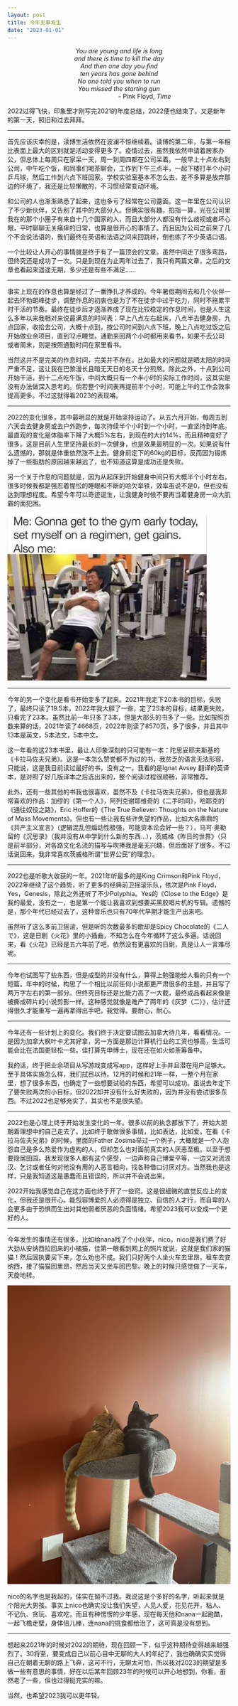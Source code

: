```yaml
---
layout: post
title: 今年无事发生
date: "2023-01-01"
---
```



<p style="text-align: center;"><i>You are young and life is long <br>and there is time to kill the day <br>
And then one day you find <br>
ten years has gone behind <br>
No one told you when to run <br>
You missed the starting gun <br>
</i>
       &emsp;&emsp;&emsp;&emsp;&emsp;&emsp;&emsp;&emsp; - Pink Floyd, <i>Time</i>
</p>


2022过得飞快，印象里才刚写完2021的年度总结，2022便也结束了。又是新年的第一天，照旧和过去拜拜。

---

首先应该庆幸的是，读博生活依然在波澜不惊继续着。读博的第二年，与第一年相比表面上最大的区别就是活动变得更多了。疫情过去，虽然我依然申请着居家办公，但总体上每周只在家呆一天，周一到周四都在公司呆着。一般早上十点左右到公司，中午吃个饭，和同事们喝茶聊会，工作到下午三点半，一起下楼打半个小时乒乓球，然后工作到六点下班回家。学校实验室基本不怎么去，差不多算是放弃那边的环境了，我还是比较懒散的，不习惯经常变动环境。

和公司的人也渐渐熟悉了起来，这也多亏了经常在公司露面。这一年里在公司认识了不少新伙伴，又告别了其中的大部分人。但确实很有趣，掐指一算，光在公司里我在的那个小圈子有来自十几个国家的人，而且大部分人都没有什么歧视或者坏心眼，平时聊聊无关痛痒的日常，也算是很开心的事情了。而且因为公司之前来了几个不会说法语的，我们最终在英语和法语之间来回跳转，倒也练了不少英语口语。

一个比较让人开心的事情就是终于有了一篇顶会的文章。虽然中间走了很多弯路，但终究还是成功了一次。只是到现在为止两年过去了，我只有两篇文章，之后的文章也看起来遥遥无期，多少还是有些不满足……

---

事实上现在的作息也算是经过了一番挣扎才养成的。今年暑假期间去和几个伙伴一起去环勃朗峰徒步，调整作息的初衷也是为了不在徒步中过于吃力，同时不拖累平时干活的节奏。最终在徒步后才逐渐养成了现在比较稳定的作息时间，也是人生这么多年以来我相对来说最满意的时间表：早上八点左右起床，八点半去健身房，九点回家，收拾去公司，大概十点到，按公司时间到六点下班，晚上八点吃过饭之后开始做业余项目，直到12点睡觉。通勤来回两个小时都用来看书，如果不去公司或者周末，则是按照通勤时间在家里看书。

当然这并不是完美的作息时间，完美并不存在。比如最大的问题就是晒太阳的时间严重不足，这让我在巴黎漫长且暗无天日的冬天十分煎熬。除此之外，十点到公司开始干活，到十二点吃午饭，中间大概只有一个半小时的实际工作时间，这其实是没有办法做深入思考的。倘若整个时间表再提前半个小时，可能上午的工作会效率提高更多。不过这就得看2023的表现咯。

---

2022的变化很多，其中最明显的就是开始坚持运动了。从五六月开始，每周五到六天会去健身房或去户外跑步，每次持续半个小时到一个小时，一直坚持到年底。最直观的变化是体脂率下降了大概5%左右，到现在的大约14%，而且精神变好了很多。这是目前人生里坚持最长的一次健身，也是效果最明显的一次。如果说有什么遗憾的，那就是体重依然涨不上去。健身前定下的60kg的目标，反而因为锻炼掉了一些脂肪的原因越来越远了，也不知道这算是成功还是失败。

另一个关于作息的问题就是，因为从起床到开始健身中间只有大概半个小时左右，很多时候我都是强忍着惺忪的睡眼和不断的哈欠举铁，效率虽说不是0，但也没有达到理想程度。希望今年可以奇迹诞生，让我健身时候不要再当着健身房一众大肌霸的面犯困。

![Sleepy at gym](img/sleepy_gym.png)


---

今年的另一个变化是看书开始变多了起来。2021年我定下20本书的目标，失败了，最终只读了19.5本。2022年我大胆了一些，定了25本的目标，结果更失败，只看完了23本。虽然比前一年只多了3本，但是大部头的书多了一些。比如按照页数来算的话，2021年读了4668页，2022年则读了8570页，多了很多，并且其中13本是英文，5本法文，5本中文。

这一年看的这23本书里，最让人印象深刻的只可能有一本：陀思妥耶夫斯基的《卡拉马佐夫兄弟》。这是一本怎么赞誉都不为过的书，我贫乏的语言无法形容，只能说，这是我目前读过最好的书，没有之一。我看的是Ignat Avsey 翻译的英译本，是对照了好几版译本之后选出来的，整个阅读过程很顺畅，非常推荐。

此外，还有一些其他的书我也很喜欢，虽然不及《卡拉马佐夫兄弟》，但也是我非常喜欢的作品：加缪的《第一个人》，阿列克谢耶维奇的《二手时间》，哈耶克的《通往奴役之路》，Eric Hoffer的《The True Believer: Thoughts on the Nature of Mass Movements》。但也有一些让我有些许失望的作品，比如大名鼎鼎的《共产主义宣言》（逻辑混乱但煽动性极强，可能资本论会好一些？），马可·奥勒留的《沉思录》（我并没有从中学到什么新的东西…），茨威格《昨日的世界》（只是前半部分，对各路文化名流的描写与吹捧我是毫无兴趣，但后面好了很多。不过话说回来，我非常喜欢茨威格所谓“世界公民”的理念）。

---

2022也是听歌大收获的一年。2021年听最多的是King Crimson和Pink Floyd，2022年继续了这个趋势，听了更多的经典前卫摇滚乐队，依次是Pink Floyd，Yes，Genesis，除此之外还听了不少Polyphia。Yes的《Close to the Edge》是我的最爱，没有之一，也是第一个能让我喜欢到想要买黑胶唱片机的专辑。遗憾的是，那个年代已经过去了，这种音乐也只有70年代早期才能生产出来吧。

虽然听了这么多前卫摇滚，但是听的次数最多的歌却是Spicy Chocolate的《二人で》，这是日剧《火花》里的小插曲，不知怎么在今年循环了这么多遍。话说回来，看《火花》已经是五六年前了吧，依然没有更喜欢的日剧，真是让人一言难尽呢。

---

今年也试图写了些东西，但是成型的并没有什么，算得上勉强能给人看的只有一个短篇。年中的时候，构思了一个相比以前任何小说都更严肃很多的主题，并且写了两万字左右的第一部分。但终究目标还是比能力高了一大截，最终成品看起来像是被撕成碎片的小说剪影一样。这种感觉就像是难产了两年的《灰梦（二）》，估计还得很久才能重写一遍再拿得出手吧，我觉得。要耐心，耐心。

---

今年还有一些计划上的变化。我们终于决定要试图去加拿大待几年，看看情况。一是因为加拿大枫叶卡尤其好拿，另一方面是那边计算机行业的工资也够高，生活可能会比在法国更轻松一些。佳打算先申博士，现在还在如火如荼筹备中。

我的话，终于把业余项目从写游戏变成写app，这样好上手并且潜在用户足够大。至于具体实施怎么样，我们拭目以待。12月的时候和21年一样，一整个月在家里，想了很多东西，也确定了一些想要试验的东西，希望可以成功。虽说去年定下了要失败两次的小目标，但2022却并没有什么好失败的，因为并没有尝试很多东西。不过2022也足够充实了，其实也不是很失望。

---

2022也是心理上终于开始发生变化的一年。很多以前的执念都放下了，开始大胆朝着理想中的自己走去了。比如终于敢做很多事情，比如表达，比如爱。在看《卡拉马佐夫兄弟》的时候，里面的Father Zosima举过一个例子，大概就是一个人抱怨自己是多么热爱作为虚构的人，但却怎么也对面前真实的人厌恶至极，以至于想要隐居田园。我发现很多人都有这个感受，一边声称自己博爱平等，一边又对流浪汉、乞讨或者任何对他没有用的人恶言相向，找各种借口讨厌对方。当然我也是这样，只是我知道这是愚蠢而且错误的，所以并不会说出来。

2022开始我感觉自己在这方面也终于开了一些窍。这是很细微的直觉反应上的变化，但我还是很开心。能包容博爱的人必须得是独立、自信的人才行，而自卑的人会更多由于恐惧而生出对其他弱者厌恶的负面情绪。希望2023我可以变成一个更好的人。

---

今年发生的事情还有很多，比如给nana找了个小伙伴，nico。nico是我们费了好大劲从安纳西拉回来的小橘猫，佳第一眼看到网上的照片就说，这就是我们家的猫猫！然后固执要买下来，怎么劝也不成。我们只好两个人坐火车去里昂，租车去安纳西，接了猫猫回里昂，然后当天又坐车回巴黎。晚上的时候只感觉做了一天车，天旋地转。

![Nana and Nico!](img/nana_nico.jpg)

nico的名字也是我起的，佳实在拗不过我。我说这是个多好的名字，听起来就是个阳光大男孩。事实上nico也确实没让我们失望，人见人爱，花见花开，粘人、不记仇、贪玩、喜欢吃，而且有种愣愣的少年感，现在每天他和nana一起跑酷，一起飞檐走壁，身体倍儿棒，连nana的挑食都给治了，这可真是没有想到。

---

想起来2021年的时候对2022的期待，现在回顾一下，似乎这种期待变得越来越强烈了。30将至，要变成自己以前心目中无聊的大人的年纪了，我也确确实实觉得自己在朝着无聊的路上飞奔，这可不行，无聊太可怕，所以我对2023的期望是多做一些有意思的事情，好在以后某年回顾23年的时候可以开心地想到，你看，虽然老了一些，但也过得挺充实的嘛。

当然，也希望2023我可以更年轻。
